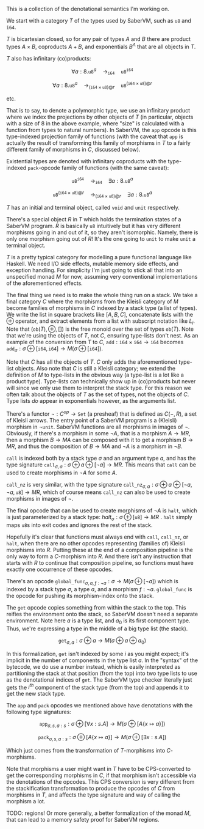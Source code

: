 
This is a collection of the denotational semantics I'm working on.

We start with a category $T$ of the types used by SaberVM, such as `u8` and `i64`.

$T$ is bicartesian closed, so for any pair of types $A$ and $B$ there are product types $A\times B$, coproducts $A+B$, and exponentials $B^A$ that are all objects in $T$. 

$T$ also has infinitary (co)products:
```math
\forall a:8.\texttt{u8}^a\quad\rightarrow_\texttt{i64}\quad\texttt{u8}^\texttt{i64}
```
```math
\forall a:8.\texttt{u8}^a\quad\rightarrow_{(\texttt{i64}\times\texttt{u8})@r}\quad\texttt{u8}^{(\texttt{i64}\times\texttt{u8})@r}
```
etc.
<!--
$$\forall a:8.\texttt{u8}^a\quad\rightarrow_\texttt{i64}\quad\texttt{u8}^\texttt{i64}$$
$$\forall a:8.\texttt{u8}^a\quad\rightarrow_{(\texttt{i64}\times\texttt{u8})@r}\quad\texttt{u8}^{(\texttt{i64}\times\texttt{u8})@r}$$
-->

That is to say, to denote a polymorphic type, we use an infinitary product where we index the projections by other objects of $T$ (in particular, objects with a size of $8$ in the above example, where "size" is calculated with a function from types to natural numbers). In SaberVM, the `app` opcode is this type-indexed projection family of functions (with the caveat that `app` is actually the result of transforming this family of morphisms in $T$ to a fairly different family of morphisms in $C$, discussed below).

Existential types are denoted with infinitary coproducts with the type-indexed `pack`-opcode family of functions (with the same caveat):
```math
\texttt{u8}^\texttt{i64}\quad\rightarrow_\texttt{i64}\quad\exists a:8.\texttt{u8}^a
```
```math
\texttt{u8}^{(\texttt{i64}\times\texttt{u8})@r}\quad\rightarrow_{(\texttt{i64}\times\texttt{u8})@r}\quad\exists a:8.\texttt{u8}^a
```
<!--
$$\texttt{u8}^\texttt{i64}\quad\rightarrow_\texttt{i64}\quad\exists a:8.\texttt{u8}^a$$
$$\texttt{u8}^{(\texttt{i64}\times\texttt{u8})@r}\quad\rightarrow_{(\texttt{i64}\times\texttt{u8})@r}\quad\exists a:8.\texttt{u8}^a$$
-->

$T$ has an initial and terminal object, called `void` and `unit` respectively.

There's a special object $R$ in $T$ which holds the termination states of a SaberVM program. $R$ is basically `u8` intuitively but it has very different morphisms going in and out of it, so they aren't isomorphic. Namely, there is only one morphism going out of $R$! It's the one going to `unit` to make `unit` a terminal object.

$T$ is a pretty typical category for modelling a pure functional language like Haskell. We need I/O side effects, mutable memory side effects, and exception handling. For simplicity I'm just going to stick all that into an unspecified monad $M$ for now, assuming very conventional implementations of the aforementioned effects.

The final thing we need is to make the whole thing run on a stack. We take a final category $C$ where the morphisms from the Kleisli category of $M$ become families of morphisms in $C$ indexed by a stack type (a list of types). We write the list in square brackets like $[A, B, C]$, concatenate lists with the $\oplus$ operator, and extract elements from a list with subscript notation like $L_i$. Note that $(\mathtt{ob}(T),\oplus,[])$ is the free monoid over the set of types $\mathtt{ob}(T)$. Note that we're using the objects of $T$, not $C$, ensuring type-lists don't nest. As an example of the conversion from $T$ to $C$, $\texttt{add}: \texttt{i64}\times\texttt{i64}\rightarrow\texttt{i64}$ becomes $\texttt{add}_\sigma:\sigma\oplus[\texttt{i64},\texttt{i64}]\rightarrow M(\sigma\oplus[\texttt{i64}])$.

Note that $C$ has all the objects of $T$. $C$ only adds the aforementioned type-list objects. Also note that $C$ is still a Kleisli category; we extend the definition of $M$ to type-lists in the obvious way (a type-list is a lot like a product type). Type-lists can technically show up in (co)products but never will since we only use them to interpret the stack type. For this reason we often talk about the objects of $T$ as the set of types, not the objects of $C$. Type lists *do* appear in exponentials however, as the arguments list.

There's a functor $\neg: C^{op}\rightarrow\mathtt{Set}$ (a presheaf) that is defined as $C(-,R)$, a set of Kleisli arrows. The entry point of a SaberVM program is a (Kleisli) morphism in $\neg\texttt{unit}$. SaberVM functions are all morphisms in images of $\neg$. Obviously, if there's a morphism in some $\neg A$, that is a morphism $A\rightarrow MR$, then a morphism $B\rightarrow MA$ can be composed with it to get a morphism $B\rightarrow MR$, and thus the composition of $B\rightarrow MA$ and $\neg A$ is a morphism in $\neg B$.

`call` is indexed both by a stack type $\sigma$ and an argument type $a$, and has the type signature $\texttt{call}_{\sigma,a}:\sigma\oplus a\oplus[\neg a]\rightarrow MR$. This means that `call` can be used to create morphisms in $\neg A$ for some $A$. 

`call_nz` is very similar, with the type signature $`\texttt{call\_nz}_{\sigma,a}:\sigma\oplus a\oplus[\neg a,\neg a,\texttt{u8}]\rightarrow MR`$, which of course means `call_nz` can also be used to create morphisms in images of $\neg$.

The final opcode that can be used to create morphisms of $\neg A$ is `halt`, which is just parameterized by a stack type: $halt_\sigma: \sigma\oplus[\texttt{u8}]\rightarrow MR$ . `halt` simply maps `u8`s into exit codes and ignores the rest of the stack.

Hopefully it's clear that functions must always end with `call`, `call_nz`, or `halt`, when there are no other opcodes representing (families of) Kleisli morphisms into $R$. Putting these at the end of a composition pipeline is the only way to form a $C$-morphism into $R$. And there isn't any instruction that starts with $R$ to continue that composition pipeline, so functions must have exactly one occurrence of these opcodes.

There's an opcode $`\texttt{global\_func}_{\sigma,a,f:\neg a}:\sigma\rightarrow M(\sigma\oplus[\neg a])`$ which is indexed by a stack type $\sigma$, a type $a$, and a morphism $f:\neg a$. `global_func` is the opcode for pushing its morphism-index onto the stack.

The `get` opcode copies something from within the stack to the top. This reifies the environment onto the stack, so SaberVM doesn't need a separate environment. Note here $a$ is a type list, and $a_0$ is its first component type. Thus, we're expressing a type in the middle of a big type list (the stack). 
```math
\texttt{get}_{\sigma,a}:\sigma\oplus a\rightarrow M(\sigma\oplus a\oplus a_0)
```
<!--
$$\texttt{get}_{\sigma,a}:\sigma\oplus a\rightarrow M(\sigma\oplus a\oplus a_0)$$
-->

In this formalization, `get` isn't indexed by some $i$ as you might expect; it's implicit in the number of components in the type list $a$. In the "syntax" of the bytecode, we do use a number instead, which is easily interpreted as partitioning the stack at that position (from the top) into two type lists to use as the denotational indices of `get`. The SaberVM type checker literally just gets the $i^{th}$ component of the stack type (from the top) and appends it to get the new stack type. 

The `app` and `pack` opcodes we mentioned above have denotations with the following type signatures:
```math
\texttt{app}_{\sigma,s,a:s}:\sigma\oplus[\forall x:s.A]\rightarrow M(\sigma\oplus[A\{x\mapsto a\}])
```
```math
\texttt{pack}_{\sigma,s,a:s}:\sigma\oplus\left[A\{x\mapsto a\}\right]\rightarrow M(\sigma\oplus\left[\exists x:s.A\right])
```
<!--
$$\texttt{app}_{\sigma,s,a:s}:\sigma\oplus[\forall x:s.A]\rightarrow M(\sigma\oplus[A\{x\mapsto a\}])$$
$$\texttt{pack}_{\sigma,s,a:s}:\sigma\oplus\left[A\{x\mapsto a\}\right]\rightarrow M(\sigma\oplus\left[\exists x:s.A\right])$$
-->

Which just comes from the transformation of $T$-morphisms into $C$-morphisms.

Note that morphisms a user might want in $T$ have to be CPS-converted to get the corresponding morphisms in $C$, if that morphism isn't accessible via the denotations of the opcodes. This CPS conversion is very different from the stackification transformation to produce the opcodes of $C$ from morphisms in $T$, and affects the type signature and way of calling the morphism a lot.

TODO: regions! Or more generally, a better formalization of the monad $M$, that can lead to a memory safety proof for SaberVM regions.
